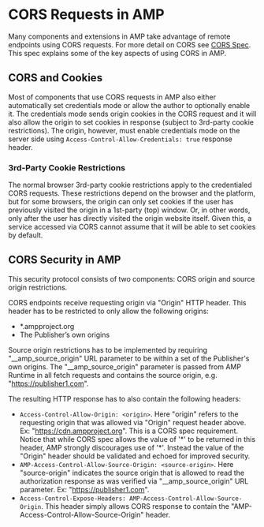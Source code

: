 <!---
Copyright 2016 The AMP HTML Authors. All Rights Reserved.

Licensed under the Apache License, Version 2.0 (the "License");
you may not use this file except in compliance with the License.
You may obtain a copy of the License at

      http://www.apache.org/licenses/LICENSE-2.0

Unless required by applicable law or agreed to in writing, software
distributed under the License is distributed on an "AS-IS" BASIS,
WITHOUT WARRANTIES OR CONDITIONS OF ANY KIND, either express or implied.
See the License for the specific language governing permissions and
limitations under the License.
-->

# CORS Requests in AMP

Many components and extensions in AMP take advantage of remote endpoints using CORS requests. For more detail
on CORS see [CORS Spec](https://www.w3.org/TR/cors/). This spec explains some of the key aspects of using CORS
in AMP.

## CORS and Cookies

Most of components that use CORS requests in AMP also either automatically set credentials mode or allow the
author to optionally enable it. The credentials mode sends origin cookies in the CORS request and it will also
allow the origin to set cookies in response (subject to 3rd-party cookie restrictions). The origin, however,
must enable credentials mode on the server side using `Access-Control-Allow-Credentials: true` response header.

### 3rd-Party Cookie Restrictions

The normal browser 3rd-party cookie restrictions apply to the credentialed CORS requests. These restrictions depend
on the browser and the platform, but for some browsers, the origin can only set cookies if the user has previously
visited the origin in a 1st-party (top) window. Or, in other words, only after the user has directly visited the
origin website itself. Given this, a service accessed via CORS cannot assume that it will be able to set cookies
by default.

## CORS Security in AMP

This security protocol consists of two components: CORS origin and source origin restrictions.

CORS endpoints receive requesting origin via "Origin" HTTP header. This header has to be restricted to only allow the following origins:
 - *.ampproject.org
 - The Publisher’s own origins

Source origin restrictions has to be implemented by requiring "__amp_source_origin" URL parameter to be within a set of the Publisher's own origins. The "__amp_source_origin" parameter is passed from AMP Runtime in all fetch requests and contains the source origin, e.g. "https://publisher1.com".

The resulting HTTP response has to also contain the following headers:
 - `Access-Control-Allow-Origin: <origin>`. Here "origin" refers to the requesting origin that was allowed via "Origin" request header above. Ex: "https://cdn.ampproject.org". This is a CORS spec requirement. Notice that while CORS spec allows the value of '\*' to be returned in this header, AMP strongly discourages use of '\*'. Instead the value of the "Origin" header should be validated and echoed for improved security.
 - `AMP-Access-Control-Allow-Source-Origin: <source-origin>`. Here "source-origin" indicates the source origin that is allowed to read the authorization response as was verified via "__amp_source_origin" URL parameter. Ex: "https://publisher1.com".
 - `Access-Control-Expose-Headers: AMP-Access-Control-Allow-Source-Origin`. This header simply allows CORS response to contain the "AMP-Access-Control-Allow-Source-Origin" header.
